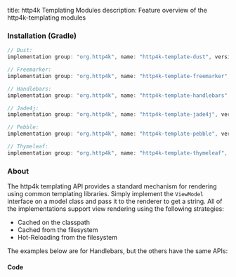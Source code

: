 title: http4k Templating Modules
description: Feature overview of the http4k-templating modules

### Installation (Gradle)

```groovy
// Dust: 
implementation group: "org.http4k", name: "http4k-template-dust", version: "4.19.0.0"

// Freemarker: 
implementation group: "org.http4k", name: "http4k-template-freemarker", version: "4.19.0.0"

// Handlebars: 
implementation group: "org.http4k", name: "http4k-template-handlebars", version: "4.19.0.0"

// Jade4j: 
implementation group: "org.http4k", name: "http4k-template-jade4j", version: "4.19.0.0"

// Pebble: 
implementation group: "org.http4k", name: "http4k-template-pebble", version: "4.19.0.0"

// Thymeleaf: 
implementation group: "org.http4k", name: "http4k-template-thymeleaf", version: "4.19.0.0"
```

### About
The http4k templating API provides a standard mechanism for rendering using common templating libraries. Simply implement the `ViewModel` interface on a model class and pass it to the renderer to get a string. All of the implementations support view rendering using the following strategies:

* Cached on the classpath
* Cached from the filesystem
* Hot-Reloading from the filesystem

The examples below are for Handlebars, but the others have the same APIs:

#### Code  [<img class="octocat"/>](https://github.com/http4k/http4k/blob/master/src/docs/guide/reference/templating/example.kt)

<script src="https://gist-it.appspot.com/https://github.com/http4k/http4k/blob/master/src/docs/guide/reference/templating/example.kt"></script>

[http4k]: https://http4k.org
